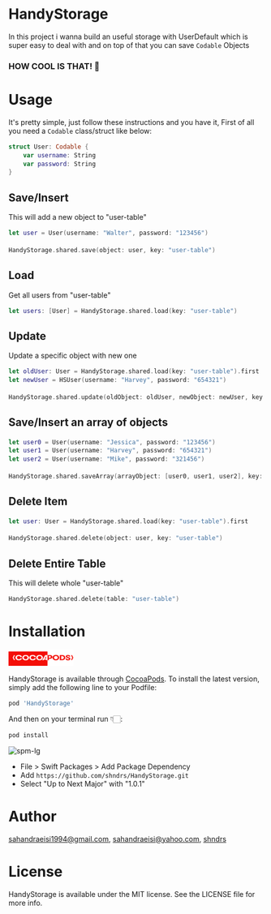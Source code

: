 # HandyStorage
In this project i wanna build an useful storage with UserDefault which is super easy to deal with and on top of that you can save `Codable` Objects
### HOW COOL IS THAT! 🙂
# Usage
It's pretty simple, just follow these instructions and you have it,
First of all you need a `Codable` class/struct like below:
```Swift
struct User: Codable {
    var username: String
    var password: String
}
```
## Save/Insert
This will add a new object to "user-table"
```Swift
let user = User(username: "Walter", password: "123456")

HandyStorage.shared.save(object: user, key: "user-table")
```
## Load
Get all users from "user-table"
```Swift     
let users: [User] = HandyStorage.shared.load(key: "user-table")
```
## Update
Update a specific object with new one
```Swift
let oldUser: User = HandyStorage.shared.load(key: "user-table").first
let newUser = HSUser(username: "Harvey", password: "654321")

HandyStorage.shared.update(oldObject: oldUser, newObject: newUser, key: "user-table")
```
## Save/Insert an array of objects
```Swift
let user0 = User(username: "Jessica", password: "123456")
let user1 = User(username: "Harvey", password: "654321")
let user2 = User(username: "Mike", password: "321456")

HandyStorage.shared.saveArray(arrayObject: [user0, user1, user2], key: "user-table")
```
## Delete Item
```Swift
let user: User = HandyStorage.shared.load(key: "user-table").first

HandyStorage.shared.delete(object: user, key: "user-table")
```
## Delete Entire Table
This will delete whole "user-table"
```Swift
HandyStorage.shared.delete(table: "user-table")
```
Installation
=======

 <img src="https://raw.githubusercontent.com/CocoaPods/shared_resources/master/img/CocoaPods-Logo-Highlight.png" width="128px" height="32px" />

HandyStorage is available through [CocoaPods](https://cocoapods.org/pods/HandyStorage). To install
the latest version, simply add the following line to your Podfile:

```ruby
pod 'HandyStorage'
```
And then on your terminal run 👇🏻:
```bash
pod install
```
![spm-lg](https://github.com/user-attachments/assets/51a6b069-f05d-4152-a73c-9c9bc6e6eb56)
- File > Swift Packages > Add Package Dependency
- Add `https://github.com/shndrs/HandyStorage.git`
- Select "Up to Next Major" with "1.0.1"

Author
=======
sahandraeisi1994@gmail.com, sahandraeisi@yahoo.com, [shndrs](https://linkedin.com/in/shndrs)

License
=======
HandyStorage is available under the MIT license. See the LICENSE file for more info.
